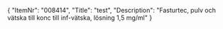 {
  "ItemNr": "008414",
  "Title": "test",
  "Description": "Fasturtec, pulv och vätska till konc till inf-vätska, lösning 1,5 mg/ml"
}